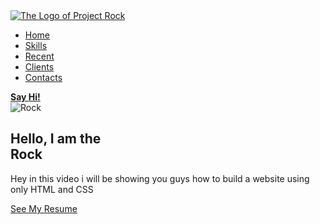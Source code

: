 <!DOCTYPE html>
<html>
  <head>
      <meta charset="utf-8">
          <title>Rock Resume</title>
              <link href="style.css" rel="stylesheet" type="text/css" />
                </head>
                  <body>
                      <section id="main">
                            <nav>
                                    <a href="#" class="logo">
                                              <img src="190919-REBEL-UA-ProjectRock-BTB-Logo-BW.png" alt="The Logo of Project Rock">
                                                      </a>
        <span class="menu-space"></span>
        <ul class="menu">
                  <li><a href="#">Home</a></li>
                            <li><a href="#">Skills</a></li>
                                      <li><a href="#">Recent</a></li>
                                                <li><a href="#">Clients</a></li>
                                                          <li><a href="#">Contacts</a></li>
                                                                  </ul>
                                                                          <a href="#" class="hey"><strong> Say Hi! </strong></a>
                                                                                </nav>
                                                                                    </section>
    <section class="Content">
          <div class="image">
                  <img src="Untitled design-4.png" alt="Rock">
                        </div>
                              <div class="main-text">
                                      <h1>Hello, I am the <br>  Rock</h1>
                                              <p>Hey in this video i will be showing you guys how to build a website using only HTML and CSS</p>
                                                      <a href="#" class="resume-btn">See My Resume</a>
                                                            </div>
                                                                </section>
  </body>
  </html>
